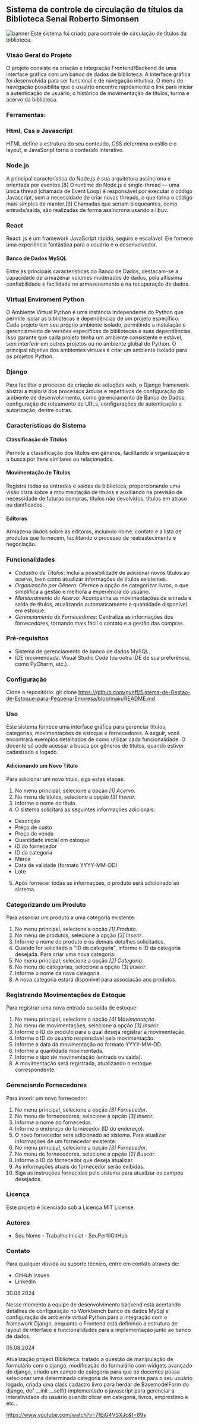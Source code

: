 

## Sistema de controle de circulação de títulos da Biblioteca Senai Roberto Simonsen
![banner](https://logodownload.org/wp-content/uploads/2019/08/senai-logo.png)
Este sistema foi criado para controle de circulação de títulos da biblioteca.

### Visão Geral do Projeto
O projeto consiste na criação e integração Frontend/Backend de uma interface gráfica com um banco de dados de biblioteca. 
A interface gráfica foi desenvolvida para ser funcional e de navegação intuitiva. O menu de navegação possibilita que o usuário encontre rapidamente o link para iniciar a autenticação de usuário, o histórico de movimentação de títulos, turma e acervo da biblioteca.

### Ferramentas:

### Html, Css e Javascript

HTML define a estrutura do seu conteúdo, CSS determina o estilo e o layout, e JavaScript torna o conteúdo interativo.
### Node.js
A principal característica do Node.js é sua arquitetura assíncrona e orientada por eventos.[8] O runtime do Node.js é single-thread — uma única thread (chamada de Event Loop) é responsável por executar o código Javascript, sem a necessidade de criar novas threads, o que torna o código mais simples de manter.[9] Chamadas que seriam bloqueantes, como entrada/saída, são realizadas de forma assíncrona usando a libuv.

### React
React. js é um framework JavaScript rápido, seguro e escalável. Ele fornece uma experiência fantástica para o usuário e o desenvolvedor.
#### Banco de Dados MySQL
Entre as principais características do Banco de Dados, destacam-se a capacidade de armazenar volumes moderados de dados, pela altíssima confiabilidade e facilidade no armazenamento e na recuperação de dados.

### Virtual Enviroment Python
O Ambiente Virtual Python é uma instância independente do Python que permite isolar as bibliotecas e dependências de um projeto específico. Cada projeto tem seu próprio ambiente isolado, permitindo a instalação e gerenciamento de versões específicas de bibliotecas e suas dependências. Isso garante que cada projeto tenha um ambiente consistente e estável, sem interferir em outros projetos ou no ambiente global do Python. O principal objetivo dos ambientes virtuais é criar um ambiente isolado para os projetos Python.

### Django
Para facilitar o processo de criação de soluções web, o Django framework abstrai a maioria dos processos árduos e repetitivos de configuração do ambiente de desenvolvimento, como gerenciamento de Banco de Dados, configuração de roteamento de URLs, configurações de autenticação e autorização, dentre outras.

### Características do Sistema

#### Classificação de Títulos
Permite a classificação dos títulos em gêneros, facilitando a organização e a 
busca por itens similares ou relacionados.
#### Movimentação de Títulos
Registra todas as entradas e saídas da biblioteca, proporcionando uma visão clara 
sobre a movimentação de títulos e auxiliando na previsão de necessidade de
futuras compras, títulos não devolvidos, títulos em atraso ou danificados.
#### Editoras
Armazena dados sobre as editoras, incluindo nome, contato e a lista de produtos 
que fornecem, facilitando o processo de reabastecimento e negociação.
### Funcionalidades
- *Cadastro de Títulos*: Inclui a possibilidade de adicionar novos títulos ao 
acervo, bem como atualizar informações de títulos existentes.
- *Organização por Gênero*: Oferece a opção de categorizar livros, o que 
simplifica a gestão e melhora a experiência do usuário.
- *Monitoramento de Acervo*: Acompanha as movimentações de entrada e 
saída de títulos, atualizando automaticamente a quantidade disponível em 
estoque.
- *Gerenciamento de Fornecedores*: Centraliza as informações dos 
fornecedores, tornando mais fácil o contato e a gestão das compras.

### Pré-requisitos
- Sistema de gerenciamento de banco de dados MySQL.
- IDE recomendada: Visual Studio Code (ou outra IDE de sua preferência, como PyCharm, etc.).
### Configuração
Clone o repositório:
git clone https://github.com/gvnff/Sistema-de-Gestao-de-Estoque-para-Pequena-Empresa/blob/main/README.md 
### Uso
Este sistema fornece uma interface gráfica para gerenciar títulos, 
categorias, movimentações de estoque e fornecedores. A seguir, você encontrará 
exemplos detalhados de como utilizar cada funcionalidade.
O docente só pode acessar a busca por gêneros de titulos, quando estiver cadastrado e logado.
#### Adicionando um Novo Título
Para adicionar um novo título, siga estas etapas:
1. No menu principal, selecione a opção *[1] Acervo.*
2. No menu de títulos, selecione a opção *[3] Inserir.*
3. Informe o nome do título.
4. O sistema solicitará as seguintes informações adicionais:
- Descrição
- Preço de custo
- Preço de venda
- Quantidade inicial em estoque
- ID do fornecedor
- ID da categoria
- Marca
- Data de validade (formato YYYY-MM-DD)
- Lote
5. Após fornecer todas as informações, o produto será adicionado ao sistema.

### Categorizando um Produto
Para associar um produto a uma categoria existente:
1. No menu principal, selecione a opção *[1] Produto*.
2. No menu de produtos, selecione a opção *[3] Inserir*.
3. Informe o nome do produto e os demais detalhes solicitados.
4. Quando for solicitado o "ID da categoria", informe o ID da categoria desejada.
Para criar uma nova categoria:
1. No menu principal, selecione a opção *[2] Categoria*.
2. No menu de categorias, selecione a opção *[3] Inserir*.
3. Informe o nome da nova categoria.
4. A nova categoria estará disponível para associação aos produtos.
### Registrando Movimentações de Estoque
Para registrar uma nova entrada ou saída de estoque:
1. No menu principal, selecione a opção *[4] Movimentação*.
2. No menu de movimentações, selecione a opção *[3] Inserir*.
3. Informe o ID do produto para o qual deseja registrar a movimentação.
4. Informe o ID do usuário responsável pela movimentação.
5. Informe a data da movimentação no formato YYYY-MM-DD.
6. Informe a quantidade movimentada.
7. Informe o tipo de movimentação (entrada ou saída).
8. A movimentação será registrada, atualizando o estoque correspondente.
### Gerenciando Fornecedores
Para inserir um novo fornecedor:
1. No menu principal, selecione a opção *[3] Fornecedor*.
2. No menu de fornecedores, selecione a opção *[3] Inserir*.
3. Informe o nome do fornecedor.
4. Informe o endereço do fornecedor (ID do endereço).
5. O novo fornecedor será adicionado ao sistema.
Para atualizar informações de um fornecedor existente:
1. No menu principal, selecione a opção *[3] Fornecedor*.
2. No menu de fornecedores, selecione a opção *[2] Buscar*.
3. Informe o ID do fornecedor que deseja atualizar.
4. As informações atuais do fornecedor serão exibidas.
5. Siga as instruções fornecidas pelo sistema para atualizar os campos 
desejados.
### Licença
Este projeto é licenciado sob a Licença MIT License.
### Autores
- Seu Nome - Trabalho Inicial - SeuPerfilGitHub
### Contato
Para qualquer dúvida ou suporte técnico, entre em contato através de:
- GitHub Issues
- LinkedIn

30.08.2024

Nesse momento a equipe de desenvolvimento backend está acertando detalhes de configuração no Workbench banco de dados MySql e configuração de ambiente virtual Python para a integração com o framework Django, enquanto o Frontend está definindo a estrutura de layout de interface e funcionalidades para a implementação junto ao banco de dados.

05.08.2024

Atualização project Biblioteca: tratado a questão de manipulação de formulário com o django, modificação do formulário com widgets avançado do django, criado um campo de categoria para que os docentes possa selecionar uma determinada categoria de livros somente para o seu usuário logado, criada uma class cadastro livro para herdar de  BasemodelForm do django,  def __init __self() implementado o javascript para gerenciar a interatividade do usuário quando clicar em categoria, livros, empréstimo  e etc..

https://www.youtube.com/watch?v=7fEjG4VSXJc&t=89s
